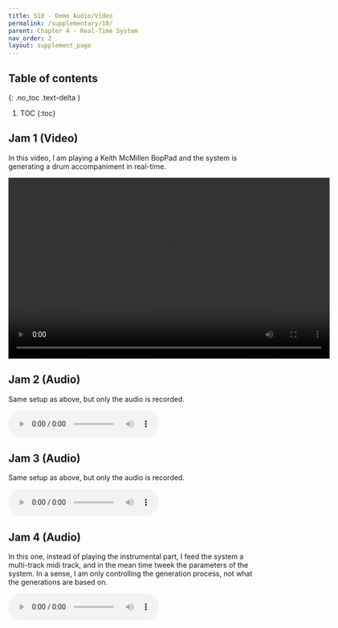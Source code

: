 ```yaml
---
title: S10 - Demo Audio/Video
permalink: /supplementary/10/
parent: Chapter 4 - Real-Time System
nav_order: 2
layout: supplement_page
---
```


## Table of contents
{: .no_toc .text-delta }

1. TOC
{:toc}


## Jam 1 (Video)

In this video, I am playing a Keith McMillen BopPad and the system is generating a drum accompaniment in real-time. 



<video controls width="640" height="360">
  <source src="{{ '/assets/ch4/vids/Real-Time Drum Accompaniment with Monotonic Groove Transformer.mp4' | relative_url }}" type="video/mp4">
  Your browser does not support the video tag.
</video>

## Jam 2 (Audio)


Same setup as above, but only the audio is recorded.



<audio controls width="640" height="360">
  <source src="{{ '/assets/ch4/vids/Jam Session 2 (Audio Only) with Monotonic Groove Transformer.mp4' | relative_url }}" type="audio/mp4">
  Your browser does not support the video tag.
</audio>

## Jam 3 (Audio)


Same setup as above, but only the audio is recorded.


<audio controls width="640" height="360">
  <source src="{{ '/assets/ch4/vids/Jam Session 3 (Audio Only) with Monotonic Groove Transformer.mp4' | relative_url }}" type="audio/mp4">
  Your browser does not support the video tag.
</audio>


## Jam 4 (Audio)

In this one, instead of playing the instrumental part, I feed the system a multi-track midi track, and in the mean time 
tweek the parameters of the system. In a sense, I am only controlling the generation process, not what the generations are based on.

<audio controls width="640" height="360">
  <source src="{{ '/assets/ch4/vids/Performing the Monotonic Groove Transformer.mp4' | relative_url }}" type="audio/mp4">
  Your browser does not support the video tag.
</audio>